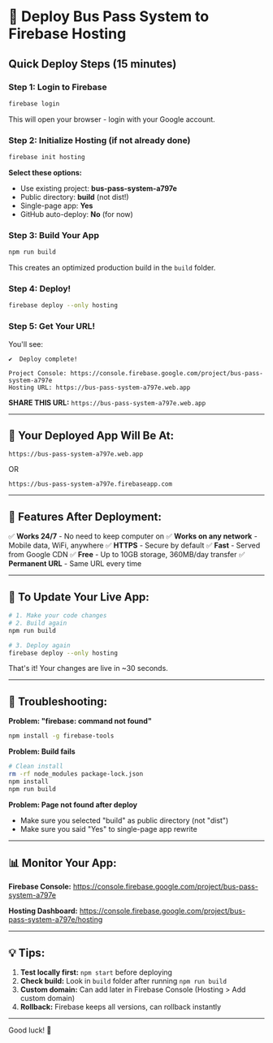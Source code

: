 # 🚀 Deploy Bus Pass System to Firebase Hosting

## Quick Deploy Steps (15 minutes)

### Step 1: Login to Firebase
```bash
firebase login
```
This will open your browser - login with your Google account.

### Step 2: Initialize Hosting (if not already done)
```bash
firebase init hosting
```

**Select these options:**
- Use existing project: **bus-pass-system-a797e**
- Public directory: **build** (not dist!)
- Single-page app: **Yes**
- GitHub auto-deploy: **No** (for now)

### Step 3: Build Your App
```bash
npm run build
```
This creates an optimized production build in the `build` folder.

### Step 4: Deploy!
```bash
firebase deploy --only hosting
```

### Step 5: Get Your URL!
You'll see:
```
✔  Deploy complete!

Project Console: https://console.firebase.google.com/project/bus-pass-system-a797e
Hosting URL: https://bus-pass-system-a797e.web.app
```

**SHARE THIS URL:** `https://bus-pass-system-a797e.web.app`

---

## 🎯 Your Deployed App Will Be At:
```
https://bus-pass-system-a797e.web.app
```
OR
```
https://bus-pass-system-a797e.firebaseapp.com
```

---

## 📱 Features After Deployment:

✅ **Works 24/7** - No need to keep computer on
✅ **Works on any network** - Mobile data, WiFi, anywhere
✅ **HTTPS** - Secure by default
✅ **Fast** - Served from Google CDN
✅ **Free** - Up to 10GB storage, 360MB/day transfer
✅ **Permanent URL** - Same URL every time

---

## 🔄 To Update Your Live App:

```bash
# 1. Make your code changes
# 2. Build again
npm run build

# 3. Deploy again
firebase deploy --only hosting
```

That's it! Your changes are live in ~30 seconds.

---

## 🐛 Troubleshooting:

**Problem: "firebase: command not found"**
```bash
npm install -g firebase-tools
```

**Problem: Build fails**
```bash
# Clean install
rm -rf node_modules package-lock.json
npm install
npm run build
```

**Problem: Page not found after deploy**
- Make sure you selected "build" as public directory (not "dist")
- Make sure you said "Yes" to single-page app rewrite

---

## 📊 Monitor Your App:

**Firebase Console:**
https://console.firebase.google.com/project/bus-pass-system-a797e

**Hosting Dashboard:**
https://console.firebase.google.com/project/bus-pass-system-a797e/hosting

---

## 💡 Tips:

1. **Test locally first:** `npm start` before deploying
2. **Check build:** Look in `build` folder after running `npm run build`
3. **Custom domain:** Can add later in Firebase Console (Hosting > Add custom domain)
4. **Rollback:** Firebase keeps all versions, can rollback instantly

---

Good luck! 🚀




